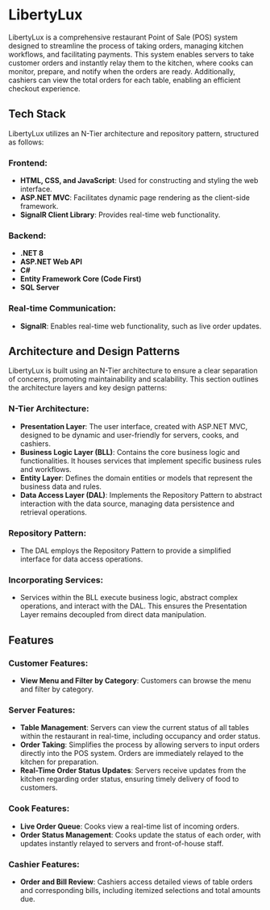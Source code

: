 # LibertyLux

LibertyLux is a comprehensive restaurant Point of Sale (POS) system designed to streamline the process of taking orders, managing kitchen workflows, and facilitating payments. This system enables servers to take customer orders and instantly relay them to the kitchen, where cooks can monitor, prepare, and notify when the orders are ready. Additionally, cashiers can view the total orders for each table, enabling an efficient checkout experience.

## Tech Stack

LibertyLux utilizes an N-Tier architecture and repository pattern, structured as follows:

### Frontend:

- **HTML, CSS, and JavaScript**: Used for constructing and styling the web interface.
- **ASP.NET MVC**: Facilitates dynamic page rendering as the client-side framework.
- **SignalR Client Library**: Provides real-time web functionality.

### Backend:

- **.NET 8**
- **ASP.NET Web API**
- **C#**
- **Entity Framework Core (Code First)**
- **SQL Server**

### Real-time Communication:

- **SignalR**: Enables real-time web functionality, such as live order updates.

## Architecture and Design Patterns

LibertyLux is built using an N-Tier architecture to ensure a clear separation of concerns, promoting maintainability and scalability. This section outlines the architecture layers and key design patterns:

### N-Tier Architecture:

- **Presentation Layer**: The user interface, created with ASP.NET MVC, designed to be dynamic and user-friendly for servers, cooks, and cashiers.
- **Business Logic Layer (BLL)**: Contains the core business logic and functionalities. It houses services that implement specific business rules and workflows.
- **Entity Layer**: Defines the domain entities or models that represent the business data and rules.
- **Data Access Layer (DAL)**: Implements the Repository Pattern to abstract interaction with the data source, managing data persistence and retrieval operations.

### Repository Pattern:

- The DAL employs the Repository Pattern to provide a simplified interface for data access operations.

### Incorporating Services:

- Services within the BLL execute business logic, abstract complex operations, and interact with the DAL. This ensures the Presentation Layer remains decoupled from direct data manipulation.

## Features

### Customer Features:

- **View Menu and Filter by Category**: Customers can browse the menu and filter by category.

### Server Features:

- **Table Management**: Servers can view the current status of all tables within the restaurant in real-time, including occupancy and order status.
- **Order Taking**: Simplifies the process by allowing servers to input orders directly into the POS system. Orders are immediately relayed to the kitchen for preparation.
- **Real-Time Order Status Updates**: Servers receive updates from the kitchen regarding order status, ensuring timely delivery of food to customers.

### Cook Features:

- **Live Order Queue**: Cooks view a real-time list of incoming orders.
- **Order Status Management**: Cooks update the status of each order, with updates instantly relayed to servers and front-of-house staff.

### Cashier Features:

- **Order and Bill Review**: Cashiers access detailed views of table orders and corresponding bills, including itemized selections and total amounts due.
